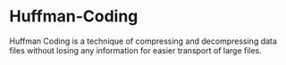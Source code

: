 # Huffman-Coding
Huffman Coding is a technique of compressing and decompressing data files without losing any information for easier transport of large files.
